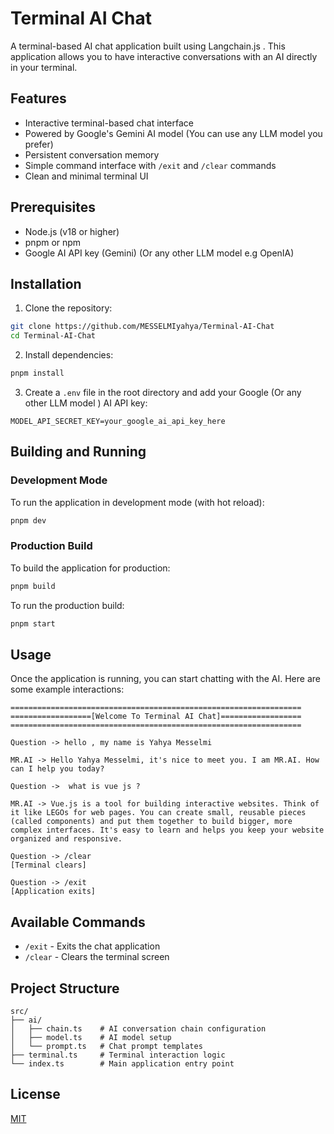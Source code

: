 # Terminal AI Chat

A terminal-based AI chat application built using Langchain.js . This application allows you to have interactive conversations with an AI directly in your terminal.

## Features

- Interactive terminal-based chat interface
- Powered by Google's Gemini AI model (You can use any LLM model you prefer)
- Persistent conversation memory
- Simple command interface with `/exit` and `/clear` commands
- Clean and minimal terminal UI

## Prerequisites

- Node.js (v18 or higher)
- pnpm or npm
- Google AI API key (Gemini) (Or any other LLM model e.g OpenIA)

## Installation

1. Clone the repository:

```bash
git clone https://github.com/MESSELMIyahya/Terminal-AI-Chat
cd Terminal-AI-Chat
```

2. Install dependencies:

```bash
pnpm install
```

3. Create a `.env` file in the root directory and add your Google (Or any other LLM model ) AI API key:

```env
MODEL_API_SECRET_KEY=your_google_ai_api_key_here
```

## Building and Running

### Development Mode

To run the application in development mode (with hot reload):

```bash
pnpm dev
```

### Production Build

To build the application for production:

```bash
pnpm build
```

To run the production build:

```bash
pnpm start
```

## Usage

Once the application is running, you can start chatting with the AI. Here are some example interactions:

```
=================================================================
==================[Welcome To Terminal AI Chat]==================
=================================================================

Question -> hello , my name is Yahya Messelmi

MR.AI -> Hello Yahya Messelmi, it's nice to meet you. I am MR.AI. How can I help you today?

Question ->  what is vue js ?

MR.AI -> Vue.js is a tool for building interactive websites. Think of it like LEGOs for web pages. You can create small, reusable pieces (called components) and put them together to build bigger, more complex interfaces. It's easy to learn and helps you keep your website organized and responsive.

Question -> /clear
[Terminal clears]

Question -> /exit
[Application exits]
```

## Available Commands

- `/exit` - Exits the chat application
- `/clear` - Clears the terminal screen

## Project Structure

```
src/
├── ai/
│   ├── chain.ts    # AI conversation chain configuration
│   ├── model.ts    # AI model setup
│   └── prompt.ts   # Chat prompt templates
├── terminal.ts     # Terminal interaction logic
└── index.ts        # Main application entry point
```

## License

[MIT](https://github.com/MESSELMIyahya/Terminal-AI-Chat/blob/main/LICENSE)
